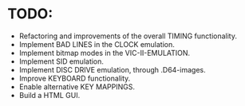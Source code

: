 # TODO:

* Refactoring and improvements of the overall TIMING functionality.
* Implement BAD LINES in the CLOCK emulation.
* Implement bitmap modes in the VIC-II-EMULATION.
* Implement SID emulation.
* Implement DISC DRIVE emulation, through .D64-images.
* Improve KEYBOARD functionality.
* Enable alternative KEY MAPPINGS.
* Build a HTML GUI.